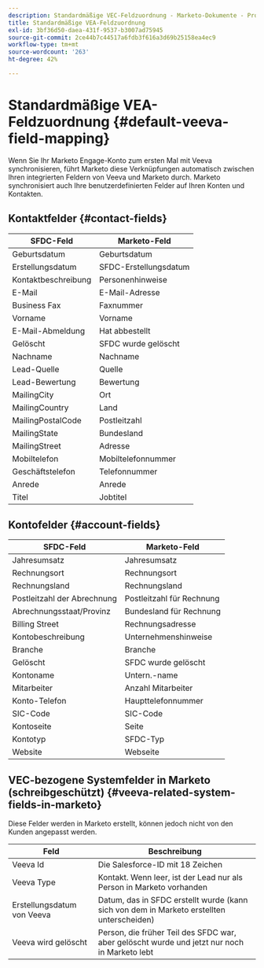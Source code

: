 ```yaml
---
description: Standardmäßige VEC-Feldzuordnung - Marketo-Dokumente - Produktdokumentation
title: Standardmäßige VEA-Feldzuordnung
exl-id: 3bf36d50-daea-431f-9537-b3007ad75945
source-git-commit: 2ce44b7c44517a6fdb3f616a3d69b25158ea4ec9
workflow-type: tm+mt
source-wordcount: '263'
ht-degree: 42%

---
```


# Standardmäßige VEA-Feldzuordnung {#default-veeva-field-mapping}

Wenn Sie Ihr Marketo Engage-Konto zum ersten Mal mit Veeva synchronisieren, führt Marketo diese Verknüpfungen automatisch zwischen Ihren integrierten Feldern von Veeva und Marketo durch. Marketo synchronisiert auch Ihre benutzerdefinierten Felder auf Ihren Konten und Kontakten.

## Kontaktfelder {#contact-fields}

<table>
  <colgroup>
    <col/>
    <col/>
  </colgroup>
  <thead>
    <tr>
      <th>SFDC-Feld</th>
      <th>Marketo-Feld</th>
    </tr>
  </thead>
  <tbody>
    <tr>
      <td>Geburtsdatum</td>
      <td>Geburtsdatum</td>
    </tr>
    <tr>
      <td>Erstellungsdatum</td>
      <td>SFDC-Erstellungsdatum</td>
    </tr>
    <tr>
      <td>Kontaktbeschreibung</td>
      <td>Personenhinweise</td>
    </tr>
    <tr>
      <td>E-Mail</td>
      <td>E-Mail-Adresse</td>
    </tr>
    <tr>
      <td>Business Fax</td>
      <td>Faxnummer</td>
    </tr>
    <tr>
      <td>Vorname</td>
      <td>Vorname</td>
    </tr>
    <tr>
      <td>E-Mail-Abmeldung</td>
      <td>Hat abbestellt</td>
    </tr>
    <tr>
      <td>Gelöscht</td>
      <td>SFDC wurde gelöscht</td>
    </tr>
    <tr>
      <td>Nachname</td>
      <td>Nachname</td>
    </tr>
    <tr>
      <td>Lead-Quelle</td>
      <td>Quelle</td>
    </tr>
    <tr>
      <td>Lead-Bewertung</td>
      <td>Bewertung</td>
    </tr>
    <tr>
      <td>MailingCity</td>
      <td>Ort</td>
    </tr>
    <tr>
      <td>MailingCountry</td>
      <td>Land</td>
    </tr>
    <tr>
      <td>MailingPostalCode</td>
      <td>Postleitzahl</td>
    </tr>
    <tr>
      <td>MailingState</td>
      <td>Bundesland</td>
    </tr>
    <tr>
      <td>MailingStreet</td>
      <td>Adresse</td>
    </tr>
    <tr>
      <td>Mobiltelefon</td>
      <td>Mobiltelefonnummer</td>
    </tr>
    <tr>
      <td>Geschäftstelefon</td>
      <td>Telefonnummer</td>
    </tr>
    <tr>
      <td>Anrede</td>
      <td>Anrede</td>
    </tr>
    <tr>
      <td>Titel</td>
      <td>Jobtitel</td>
    </tr>
  </tbody>
</table>

## Kontofelder {#account-fields}

<table>
  <colgroup>
    <col/>
    <col/>
  </colgroup>
  <thead>
    <tr>
      <th>SFDC-Feld</th>
      <th>Marketo-Feld</th>
    </tr>
  </thead>
  <tbody>
    <tr>
      <td>Jahresumsatz</td>
      <td>Jahresumsatz</td>
    </tr>
    <tr>
      <td>Rechnungsort</td>
      <td>Rechnungsort</td>
    </tr>
    <tr>
      <td>Rechnungsland</td>
      <td>Rechnungsland</td>
    </tr>
    <tr>
      <td>Postleitzahl der Abrechnung</td>
      <td>Postleitzahl für Rechnung</td>
    </tr>
    <tr>
      <td>Abrechnungsstaat/Provinz</td>
      <td>Bundesland für Rechnung</td>
    </tr>
    <tr>
      <td>Billing Street</td>
      <td>Rechnungsadresse</td>
    </tr>
    <tr>
      <td>Kontobeschreibung</td>
      <td>Unternehmenshinweise</td>
    </tr>
    <tr>
      <td>Branche</td>
      <td>Branche</td>
    </tr>
    <tr>
      <td>Gelöscht</td>
      <td>SFDC wurde gelöscht</td>
    </tr>
    <tr>
      <td>Kontoname</td>
      <td>Untern.-name</td>
    </tr>
    <tr>
      <td>Mitarbeiter</td>
      <td>Anzahl Mitarbeiter</td>
    </tr>
    <tr>
      <td>Konto-Telefon</td>
      <td>Haupttelefonnummer</td>
    </tr>
    <tr>
      <td>SIC-Code</td>
      <td>SIC-Code</td>
    </tr>
    <tr>
      <td>Kontoseite</td>
      <td>Seite</td>
    </tr>
    <tr>
      <td>Kontotyp</td>
      <td>SFDC-Typ</td>
    </tr>
    <tr>
      <td>Website</td>
      <td>Webseite</td>
    </tr>
  </tbody>
</table>

## VEC-bezogene Systemfelder in Marketo (schreibgeschützt) {#veeva-related-system-fields-in-marketo}

Diese Felder werden in Marketo erstellt, können jedoch nicht von den Kunden angepasst werden.

<table>
  <colgroup>
    <col/>
    <col/>
  </colgroup>
  <thead>
    <tr>
      <th>Feld</th>
      <th>Beschreibung</th>
    </tr>
  </thead>
  <tbody>
    <tr>
      <td>Veeva Id</td>
      <td>Die Salesforce-ID mit 18 Zeichen</td>
    </tr>
    <tr>
      <td>Veeva Type</td>
      <td>Kontakt. Wenn leer, ist der Lead nur als Person in Marketo vorhanden</td>
    </tr>
    <tr>
      <td>Erstellungsdatum von Veeva</td>
      <td>Datum, das in SFDC erstellt wurde (kann sich von dem in Marketo erstellten unterscheiden)</td>
    </tr>
    <tr>
      <td>Veeva wird gelöscht</td>
      <td>Person, die früher Teil des SFDC war, aber gelöscht wurde und jetzt nur noch in Marketo lebt</td>
    </tr>
  </tbody>
</table>
